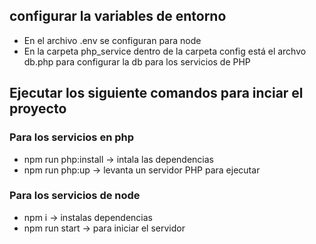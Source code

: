 ## configurar la variables de entorno
- En el archivo .env se configuran para node
- En la carpeta php_service dentro de la carpeta config está el archvo db.php para configurar la db para los servicios de PHP


## Ejecutar los siguiente comandos para inciar el proyecto

### Para los servicios en php
- npm run php:install -> intala las dependencias
- npm run php:up -> levanta un servidor PHP para ejecutar

### Para los servicios de node
- npm i -> instalas dependencias
- npm run start -> para iniciar el servidor
